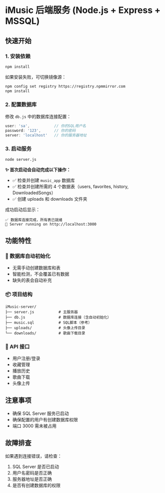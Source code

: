# iMusic 后端服务 (Node.js + Express + MSSQL)

## 快速开始

### 1. 安装依赖

```bash
npm install
```

如果安装失败，可切换镜像源：
```bash
npm config set registry https://registry.npmmirror.com
npm install
```

### 2. 配置数据库

修改 `db.js` 中的数据库连接配置：

```javascript
user: 'sa',           // 你的SQL用户名
password: '123',      // 你的密码
server: 'localhost'   // 你的服务器地址
```

### 3. 启动服务

```bash
node server.js
```

**✨ 首次启动会自动完成以下操作：**
- ✅ 检查并创建 `music_app` 数据库
- ✅ 检查并创建所需的 4 个数据表（users, favorites, history, DownloadedSongs）
- ✅ 创建 uploads 和 downloads 文件夹

成功启动后显示：
```
✅ 数据库连接完成，所有表已就绪
🎵 Server running on http://localhost:3000
```

## 功能特性

### 🎯 数据库自动初始化
- 无需手动创建数据库和表
- 智能检测，不会覆盖已有数据
- 缺失的表会自动补充

### 📦 项目结构
```
iMusic-server/
├── server.js           # 主服务器
├── db.js               # 数据库连接（含自动初始化）
├── music.sql           # SQL脚本（参考）
├── uploads/            # 头像上传目录
└── downloads/          # 歌曲下载目录
```

### 🔌 API 接口
- 用户注册/登录
- 收藏管理
- 播放历史
- 歌曲下载
- 头像上传

## 注意事项

- 确保 SQL Server 服务已启动
- 确保配置的用户有创建数据库权限
- 端口 3000 需未被占用

## 故障排查

如果遇到连接错误，请检查：
1. SQL Server 是否已启动
2. 用户名密码是否正确
3. 服务器地址是否正确
4. 是否有创建数据库的权限
